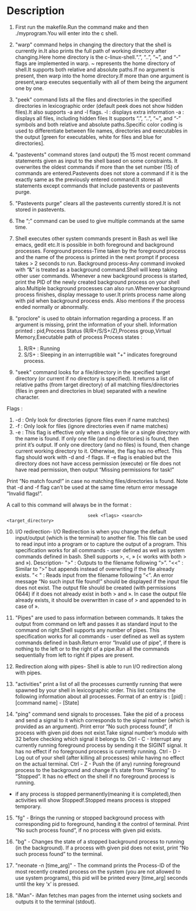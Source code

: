# Description
1. First run the makefile.Run the command make and then ./myprogram.You will enter into the c shell.

2. "warp" command helps in changing the directory that the shell is currently in.It also prints the full path of working directory after changing.Here home directory is the c-linux-shell.“.”, “..”, “~”, and “-” flags are implemented in warp. ~ represents the home directory of shell.It supports both relative and absolute paths.If no argument is present, then warp into the home directory.If more than one argument is present,warp executes sequentially with all of them being the argument one by one.

3. "peek" command lists all the files and directories in the specified directories in lexicographic order (default peek does not show hidden files).It also supports -a and -l flags.
    -l : displays extra information
    -a : displays all files, including hidden files
 It supports “.”, “..”, “~”, and “-” symbols and both relative and absolute paths.Specific color coding is used to differentiate between file names, directories and executables in the output [green for executables, white for files and blue for directories].

4. "pastevents" command stores (and output) the 15 most recent command statements given as input to the shell based on some constraints. It overwrites the oldest commands if more than the set number (15) of commands are entered.Pastevents does not store a command if it is the exactly same as the previously entered command.It stores all statements except commands that include pastevents or pastevents purge.

5. "Pastevents purge" clears all the pastevents currently stored.It is not stored in pastevents.

6. The “;” command can be used to give multiple commands at the same time.

7. Shell executes other system commands present in Bash as well like emacs, gedit etc.It is  possible in both foreground and background processes.
Foreground process-Time taken by the foreground process and the name of the process is printed in the next prompt if process takes > 2 seconds to run.
Background process-Any command invoked with “&” is treated as a background command.Shell will keep taking other user commands. Whenever a new background process is started, print the PID of the newly created background process on your shell also.Multiple background processes can also run.Whenever background process finishes, display message to user.It prints process name along with pid when background process ends. Also mentions if the process ended normally or abnormally.

8. "proclore" is used to obtain information regarding a process. If an argument is missing, print the information of your shell.
Information printed : pid,Process Status (R/R+/S/S+/Z),Process group,Virtual Memory,Executable path of process
Process states :

   1.  R/R+ : Running
   2. S/S+ : Sleeping in an interruptible wait
  "+" indicates foreground process.

9. "seek" command looks for a file/directory in the specified target directory (or current if no directory is specified). It returns a list of relative paths (from target directory) of all matching files/directories (files in green and directories in blue) separated with a newline character.

  Flags :

   1. -d : Only look for directories (ignore files even if name matches)
   2. -f : Only look for files (ignore directories even if name matches)
   3. -e : This flag is effective only when a single file or a single directory with the name is found. If only one file (and no directories) is found, then print it’s output. If only one directory (and no files) is found, then change current working directory to it. Otherwise, the flag has no effect. This flag should work with -d and -f flags. If -e flag is enabled but the directory does not have access permission (execute) or file does not have read permission, then output “Missing permissions for task!”

 Print “No match found!” in case no matching files/directories is found. Note that -d and -f flag can’t be used at the same time return error message “Invalid flags!”.

 A call to this command will always be in the format :

                                   seek <flags> <search> <target_directory>

10. I/O redirection-
I/O Redirection is when you change the default input/output (which is the terminal) to another file. This file can be used to read input into a program or to capture the output of a program. This specification works for all commands - user defined as well as system commands defined in bash. Shell supports >, <, » (<  works with both > and »).
Description-
   ">"  : Outputs to the filename following “>”.
   "<<" : Similar to “>” but appends instead of overwriting if the file already exists.
   "< " : Reads input from the filename following “<”.
An error message “No such input file found!” should be displayed if the input file does not exist.
The output file should be created (with permissions 0644) if it does not already exist in both > and ».
In case the output file already exists, it should be overwritten in case of > and appended to in case of ».

11. "Pipes" are used to pass information between commands. It takes the output from command on left and passes it as standard input to the command on right.Shell supports any number of pipes. This specification works for all commands - user defined as well as system commands defined in bash.Return error “Invalid use of pipe”, if there is nothing to the left or to the right of a pipe.Run all the commands sequentially from left to right if pipes are present.

12. Redirection along with pipes-
 Shell is  able to run I/O redirection along with pipes.

13. "activities" print a list of all the processes currently running that were spawned by your shell in lexicographic order. This list contains the following information about all processes.
Format of an entry is : [pid] : [command name] - [State]

14. "ping" command send signals to processes. Take the pid of a process and send a signal to it which corresponds to the signal number (which is provided as an argument). Print error “No such process found”, if process with given pid does not exist.Take signal number’s modulo with 32 before checking which signal it belongs to.
Ctrl - C - Interrupt any currently running foreground process by sending it the SIGINT signal. It has no effect if no foreground process is currently running.
Ctrl - D - Log out of your shell (after killing all processes) while having no effect on the actual terminal.
Ctrl - Z - Push the (if any) running foreground process to the background and change it’s state from “Running” to “Stopped”. It has no effect on the shell if no foreground process is running.
* if any process is stopped permanently(meaning it is completed),then activities will show Stoppedf.Stopped means process is stopped temporary.

15. "fg" <pid> - Brings the running or stopped background process with corresponding pid to foreground, handing it the control of terminal. Print “No such process found”, if no process with given pid exists.

16. "bg" <pid> - Changes the state of a stopped background process to running (in the background). If a process with given pid does not exist, print “No such process found” to the terminal.

17. "neonate -n [time_arg]" - The command prints the Process-ID of the most recently created process on the system (you are not allowed to use system programs), this pid will be printed every [time_arg] seconds until the key ‘x’ is pressed.

18. "iMan"- iMan fetches man pages from the internet using sockets and outputs it to the terminal (stdout).



